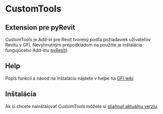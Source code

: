 # CustomTools
## Extension pre pyRevit
CustomTools je Add-in pre Revit tvorený podľa požiadaviek užívateľov Revitu v GFI. Nevyhnutným prepodkladom na použitie je inštalácia fungujúceho Add-inu [pyRevit](https://www.notion.so/pyRevit-bd907d6292ed4ce997c46e84b6ef67a0)). 

## Help
Popis funkcií a návod na inštaláciu nájdete v helpe na [GFI wiki](https://gfi.miraheze.org/wiki/CustomTools_(Extension_pre_pyRevit))

## Inštalácia
Ak si chcete nainštalovať CustomTools môžete si [stiahnuť aktuálnu verziu](https://bitbucket.org/davidvadkerti/customtools/downloads/?tab=tags).